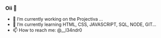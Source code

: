 ### Oii 👋



- 🔭 I’m currently working on the Projectiva ...
- 🌱 I’m currently learning HTML, CSS, JAVASCRIPT, SQL, NODE, GIT...
- 📫 How to reach me: @__l34ndr0

